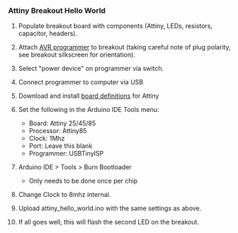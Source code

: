 ### Attiny Breakout Hello World

1. Populate breakout board with components (Attiny, LEDs, resistors, capacitor, headers).
2. Attach [AVR programmer](https://www.sparkfun.com/products/9825) to breakout (taking careful note of plug polarity, see breakout silkscreen for orientation).
3. Select "power device" on programmer via switch.
4. Connect programmer to computer via USB
5. Download and install [board definitions](https://github.com/damellis/attiny) for Attiny
6. Set the following in the Arduino IDE Tools menu:

   - Board: Attiny 25/45/85
   - Processor: Attiny85
   - Clock: 1Mhz
   - Port: Leave this blank
   - Programmer: USBTinyISP
7. Arduino IDE > Tools > Burn Bootloader

   - Only needs to be done once per chip
8. Change Clock to 8mhz internal.
8. Upload attiny_hello_world.ino with the same settings as above.
9. If all goes well, this will flash the second LED on the breakout.

